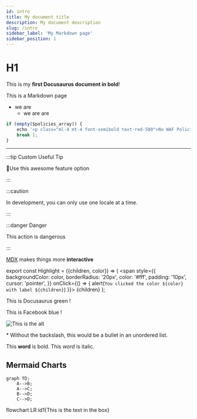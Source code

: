 ```yaml
---
id: intro
title: My document title
description: My document description
slug: /intro
sidebar_label: 'My Markdown page'
sidebar_position: 1
---
```


# H1

This is my **first Docusaurus document in bold**!

This is a Markdown page

- we are
    - we are are

``` jsx title="PHP"
if (empty($policies_array)) {
    echo '<p class="ml-4 mt-4 font-semibold text-red-500">No WAF Policies registered</p>';
    break 1;
}
```

---

:::tip Custom Useful Tip

🎯Use this awesome feature option

:::

:::caution

In development, you can only use one locale at a time.

:::

:::danger Danger

This action is dangerous

:::

[MDX](https://mdxjs.com/) makes things more **interactive**

export const Highlight = ({children, color}) => (
  <span
    style={{
      backgroundColor: color,
      borderRadius: '20px',
      color: '#fff',
      padding: '10px',
      cursor: 'pointer',
    }}
    onClick={() => {
      alert(`You clicked the color ${color} with label ${children}`)
    }}>
    {children}
  </span>
);

This is <Highlight color="#25c2a0">Docusaurus green</Highlight> !

This is <Highlight color="#1877F2">Facebook blue</Highlight> !

![This is the alt](https://mdg.imgix.net/assets/images/san-juan-mountains.jpg?auto=format&fit=clip&q=40&w=1080 "This is the title")

\* Without the backslash, this would be a bullet in an unordered list.

This **word** is bold. This <em>word</em> is italic.

## Mermaid Charts

```mermaid
graph TD;
    A-->B;
    A-->C;
    B-->D;
    C-->D;
```

flowchart LR
    id1{This is the text in the box}